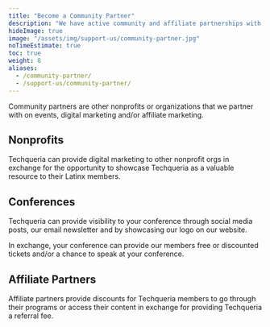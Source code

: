 ```yaml
---
title: "Become a Community Partner"
description: "We have active community and affiliate partnerships with other organizations that are working towards similar goals. 💛️"
hideImage: true
image: "/assets/img/support-us/community-partner.jpg"
noTimeEstimate: true
toc: true
weight: 8
aliases:
  - /community-partner/
  - /support-us/community-partner/
---
```


Community partners are other nonprofits or organizations that we partner with on events, digital marketing and/or affiliate marketing.

## Nonprofits

Techqueria can provide digital marketing to other nonprofit orgs in exchange for the opportunity to showcase Techqueria as a valuable resource to their Latinx members.

## Conferences

Techqueria can provide visibility to your conference through social media posts, our email newsletter and by showcasing our logo on our website.

In exchange, your conference can provide our members free or discounted tickets and/or a chance to speak at your conference.

## Affiliate Partners

Affiliate partners provide discounts for Techqueria members to go through their programs or access their content in exchange for providing Techqueria a referral fee.
